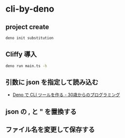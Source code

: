 # cli-by-deno
## project create
~~~sh
deno init substitution
~~~

## Cliffy 導入
~~~sh
deno run main.ts -h
~~~

## 引数に json を指定して読み込む
- [Deno で CLI ツールを作る - 30歳からのプログラミング](https://numb86-tech.hatenablog.com/entry/2020/08/25/213828)

## json の , と " を置換する

## ファイル名を変更して保存する

